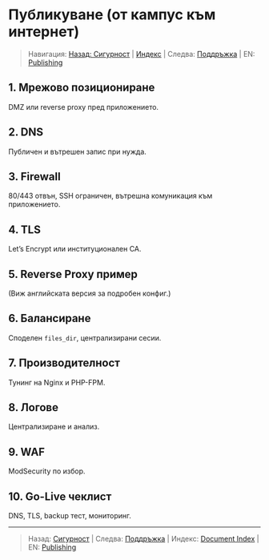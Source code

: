 # Публикуване (от кампус към интернет)

> Навигация: [Назад: Сигурност](security-hardening.md) | [Индекс](../../README.md#reading-order-document-index) | Следва: [Поддръжка](maintenance-upgrades.md) | EN: [Publishing](../en/publishing-campus-network.md)

## 1. Мрежово позициониране
DMZ или reverse proxy пред приложението.

## 2. DNS
Публичен и вътрешен запис при нужда.

## 3. Firewall
80/443 отвън, SSH ограничен, вътрешна комуникация към приложението.

## 4. TLS
Let’s Encrypt или институционален CA.

## 5. Reverse Proxy пример
(Виж английската версия за подробен конфиг.)

## 6. Балансиране
Споделен `files_dir`, централизирани сесии.

## 7. Производителност
Тунинг на Nginx и PHP-FPM.

## 8. Логове
Централизиране и анализ.

## 9. WAF
ModSecurity по избор.

## 10. Go-Live чеклист
DNS, TLS, backup тест, мониторинг.

---
> Назад: [Сигурност](security-hardening.md) | Следва: [Поддръжка](maintenance-upgrades.md) | Индекс: [Document Index](../../README.md#reading-order-document-index) | EN: [Publishing](../en/publishing-campus-network.md)

